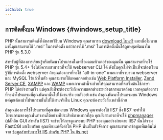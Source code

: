 ```yaml
---
isChild: true
---
```


## การติดตั้งบน Windows {#windows_setup_title}

PHP นั้นสามารถติดตั้งได้หลายวิธีบน Windows คุณสามารถ [download ไบนารี][php-downloads] และเมื่อไม่นานมานี้คุณสามารถใช้ '.msi' ในการติดตั้ง
แต่ว่าการใช้ '.msi' ในการติดตั้งนั้นได้ถูกหยุดพัฒนาใน PHP รุ่น 5.3.0

สำหรับผู้ที่ต้องการเรียนรู้หรือพัฒนาโปรแกรมในเครื่องคอมพิวเตอร์ของคุณนั้น คุณสามารถที่จะใช้ PHP รุ่น 5.4+ ซึ่งได้มีความสามารถที่จะใช้ webserver CLI ได้
ดังนั้นคุณไม่จำเป็นที่จะต้องเรียนรู้วิธีการติดตั้ง webserver
ถ้าคุณต้องการที่จะใช้ "all-in-one" แพคเกจที่รวบรวม webserver และ MySQL ไว้แล้วในตัว คุณสามารถใช้แพคเกจอย่างเช่น [Web Platform Installer][wpi],
[Zend Server CE][zsce], [XAMPP][xampp] และ [WAMP][wamp] แพคเกจเหล่านี้จะช่วยให้คุณสามารถที่จะเริ่มต้นใช้ภาษา PHP ได้อย่างรวดเร็ว
แต่คุณยังที่จะต้องระวังถึงความแตกต่างระหว่างสภาพแวดล้อม เวลาคุณต้องการที่จะนำโปรแกรมที่คุณพัฒนานั้นไปใช้งานจริง ยกตัวอย่างเช่น ถ้าคุณพัฒนาโปรแกรมบน
Windows แต่คุณต้องนำโปรแกรมนั้นไปใช้งานจริงใน Linux คุณจะต้องระวังสิ่งเหล่านี้ด้วย

ถ้าคุณต้องการใช้โปรแกรมที่คุณพัฒนาบน Windows คุณจะต้องใช้ IIS7 ซี่ง IIS7 จะทำให้โปรแกรมของคุณนั้นทำงานได้อย่างทีประสิทธิภาพมากที่สุด
คุณยังสามารถที่จะใช้ [phpmanager][phpmanager] (ปลั๊กอิน GUI สำหรับ IIS7) จะช่วยให้การดูแลระบบ PHP ของคุณอย่างง่ายดาย
IIS7 นั้นได้รวม FastCGI มาเรียบร้อย คุณเพียงแค่ตั้งค่าให้ PHP นั้นเป็นตัวจัดการ คุณสามารถหาข้อมูลเพิ้มเติมได้จาก [ข้อมูลสำหรับการใช้ IIS สำหรับ PHP ใน iis.net][php-iis]

[php-downloads]: http://windows.php.net
[phpmanager]: http://phpmanager.codeplex.com/
[wpi]: http://www.microsoft.com/web/downloads/platform.aspx
[zsce]: http://www.zend.com/en/products/server-ce/
[xampp]: http://www.apachefriends.org/en/xampp.html
[wamp]: http://www.wampserver.com/
[php-iis]: http://php.iis.net/
